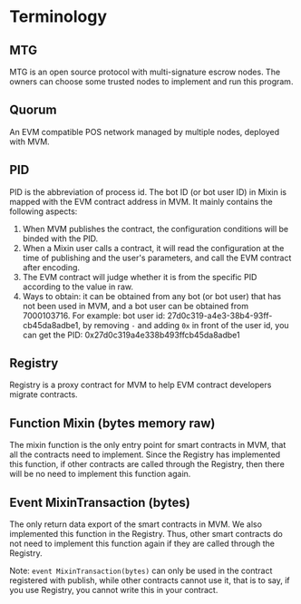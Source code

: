 # Terminology

## MTG

MTG is an open source protocol with multi-signature escrow nodes. The owners can choose some trusted nodes to implement and run this program. 

## Quorum

An EVM compatible POS network managed by multiple nodes, deployed with MVM. 

## PID

PID is the abbreviation of process id. The bot ID (or bot user ID) in Mixin is mapped with the EVM contract address in MVM. It mainly contains the following aspects: 

1. When MVM publishes the contract, the configuration conditions will be binded with the PID. 
2. When a Mixin user calls a contract, it will read the configuration at the time of publishing and the user's parameters, and call the EVM contract after encoding.  
3. The EVM contract will judge whether it is from the specific PID according to the value in raw. 
4. Ways to obtain: it can be obtained from any bot (or bot user) that has not been used in MVM, and a bot user can be obtained from 7000103716. For example: bot user id: 27d0c319-a4e3-38b4-93ff-cb45da8adbe1, by removing `-` and adding `0x` in front of the user id, you can get the PID: 0x27d0c319a4e338b493ffcb45da8adbe1

## Registry

Registry is a proxy contract for MVM to help EVM contract developers migrate contracts. 

## Function Mixin (bytes memory raw)

The mixin function is the only entry point for smart contracts in MVM, that all the contracts need to implement. Since the Registry has implemented this function, if other contracts are called through the Registry, then there will be no need to implement this function again.  

## Event MixinTransaction (bytes)

The only return data export of the smart contracts in MVM. We also implemented this function in the Registry. Thus, other smart contracts do not need to implement this function again if they are called through the Registry. 

Note: `event MixinTransaction(bytes)` can only be used in the contract registered with publish, while other contracts cannot use it, that is to say, if you use Registry, you cannot write this in your contract. 
